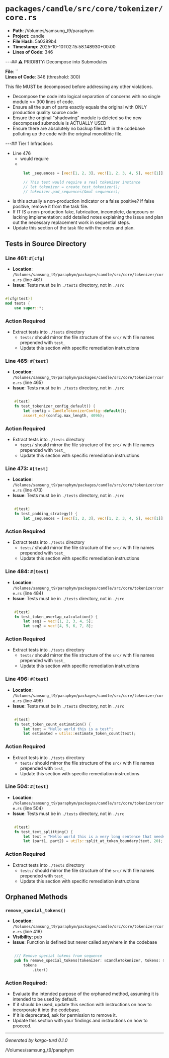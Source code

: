 # `packages/candle/src/core/tokenizer/core.rs`

- **Path**: /Volumes/samsung_t9/paraphym
- **Project**: candle
- **File Hash**: 5a0389b4  
- **Timestamp**: 2025-10-10T02:15:58.148930+00:00  
- **Lines of Code**: 346

---## ⚠️ PRIORITY: Decompose into Submodules

**File**: ``  
**Lines of Code**: 346 (threshold: 300)

This file MUST be decomposed before addressing any other violations.

- Decompose the code into logical separation of concerns with no single module >= 300 lines of code. 
- Ensure all the sum of parts exactly equals the original with ONLY production quality source code
- Ensure the original "shadowing" module is deleted so the new decomposed submodule is ACTUALLY USED
- Ensure there are absolutely no backup files left in the codebase polluting up the code with the original monolithic file.

---## Tier 1 Infractions 


- Line 476
  - would require
  - 

```rust
        let _sequences = [vec![1, 2, 3], vec![1, 2, 3, 4, 5], vec![1]];

        // This test would require a real tokenizer instance
        // let tokenizer = create_test_tokenizer();
        // tokenizer.pad_sequences(&mut sequences);
```

- is this actually a non-production indicator or a false positive? If false positive, remove it from the task file.
- If IT IS a non-production fake, fabrication, incomplete, dangeours or lacking implementation: add detailed notes explaining the issue and plan out the necessary replacement work in sequential steps. 
- Update this section of the task file with the notes and plan.

## Tests in Source Directory


### Line 461: `#[cfg]`

- **Location**: `/Volumes/samsung_t9/paraphym/packages/candle/src/core/tokenizer/core.rs` (line 461)
- **Issue**: Tests must be in `./tests` directory, not in `./src`

```rust

#[cfg(test)]
mod tests {
    use super::*;

```

### Action Required

- Extract tests into `./tests` directory
  - `tests/` should mirror the file structure of the `src/` with file names prepended with `test_`
  - Update this section with specific remediation instructions
  


### Line 465: `#[test]`

- **Location**: `/Volumes/samsung_t9/paraphym/packages/candle/src/core/tokenizer/core.rs` (line 465)
- **Issue**: Tests must be in `./tests` directory, not in `./src`

```rust

    #[test]
    fn test_tokenizer_config_default() {
        let config = CandleTokenizerConfig::default();
        assert_eq!(config.max_length, 4096);
```

### Action Required

- Extract tests into `./tests` directory
  - `tests/` should mirror the file structure of the `src/` with file names prepended with `test_`
  - Update this section with specific remediation instructions
  


### Line 473: `#[test]`

- **Location**: `/Volumes/samsung_t9/paraphym/packages/candle/src/core/tokenizer/core.rs` (line 473)
- **Issue**: Tests must be in `./tests` directory, not in `./src`

```rust

    #[test]
    fn test_padding_strategy() {
        let _sequences = [vec![1, 2, 3], vec![1, 2, 3, 4, 5], vec![1]];

```

### Action Required

- Extract tests into `./tests` directory
  - `tests/` should mirror the file structure of the `src/` with file names prepended with `test_`
  - Update this section with specific remediation instructions
  


### Line 484: `#[test]`

- **Location**: `/Volumes/samsung_t9/paraphym/packages/candle/src/core/tokenizer/core.rs` (line 484)
- **Issue**: Tests must be in `./tests` directory, not in `./src`

```rust

    #[test]
    fn test_token_overlap_calculation() {
        let seq1 = vec![1, 2, 3, 4, 5];
        let seq2 = vec![4, 5, 6, 7, 8];
```

### Action Required

- Extract tests into `./tests` directory
  - `tests/` should mirror the file structure of the `src/` with file names prepended with `test_`
  - Update this section with specific remediation instructions
  


### Line 496: `#[test]`

- **Location**: `/Volumes/samsung_t9/paraphym/packages/candle/src/core/tokenizer/core.rs` (line 496)
- **Issue**: Tests must be in `./tests` directory, not in `./src`

```rust

    #[test]
    fn test_token_count_estimation() {
        let text = "Hello world this is a test";
        let estimated = utils::estimate_token_count(text);
```

### Action Required

- Extract tests into `./tests` directory
  - `tests/` should mirror the file structure of the `src/` with file names prepended with `test_`
  - Update this section with specific remediation instructions
  


### Line 504: `#[test]`

- **Location**: `/Volumes/samsung_t9/paraphym/packages/candle/src/core/tokenizer/core.rs` (line 504)
- **Issue**: Tests must be in `./tests` directory, not in `./src`

```rust

    #[test]
    fn test_text_splitting() {
        let text = "Hello world this is a very long sentence that needs to be split";
        let (part1, part2) = utils::split_at_token_boundary(text, 20);
```

### Action Required

- Extract tests into `./tests` directory
  - `tests/` should mirror the file structure of the `src/` with file names prepended with `test_`
  - Update this section with specific remediation instructions
  

## Orphaned Methods


### `remove_special_tokens()`

- **Location**: `/Volumes/samsung_t9/paraphym/packages/candle/src/core/tokenizer/core.rs` (line 418)
- **Visibility**: pub
- **Issue**: Function is defined but never called anywhere in the codebase

```rust

    /// Remove special tokens from sequence
    pub fn remove_special_tokens(tokenizer: &CandleTokenizer, tokens: &[u32]) -> Vec<u32> {
        tokens
            .iter()
```

### Action Required:

- Evaluate the intended purpose of the orphaned method, assuming it is intended to be used by default.
- If it should be used, update this section with instructions on how to incorporate it into the codebase.
- If it is deprecated, ask for permission to remove it.
- Update this section with your findings and instructions on how to proceed.

---

*Generated by kargo-turd 0.1.0*

/Volumes/samsung_t9/paraphym